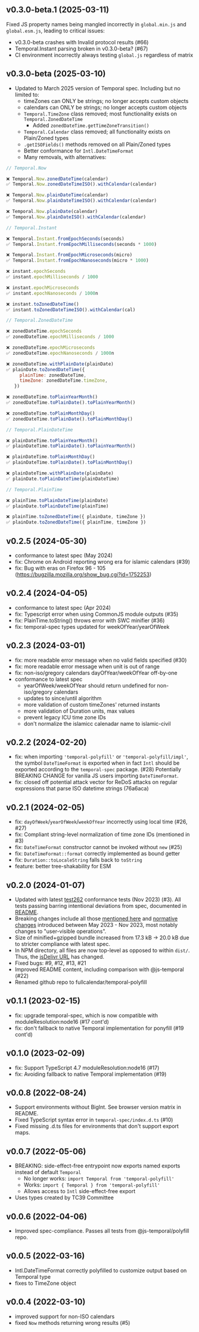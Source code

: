 
v0.3.0-beta.1 (2025-03-11)
--------------------------

Fixed JS property names being mangled incorrectly in `global.min.js` and
`global.esm.js`, leading to critical issues:

- v0.3.0-beta crashes with Invalid protocol results (#66)
- Temporal.Instant parsing broken in v0.3.0-beta? (#67)
- CI environment incorrectly always testing `global.js` regardless of matrix


v0.3.0-beta (2025-03-10)
------------------------

- Updated to March 2025 version of Temporal spec. Including but no limited to:
  - timeZones can ONLY be strings; no longer accepts custom objects
  - calendars can ONLY be strings; no longer accepts custom objects
  - `Temporal.TimeZone` class removed; most functionality exists on `Temporal.ZonedDateTime`
    - Added `zonedDateTime.getTimeZoneTransition()`
  - `Temporal.Calendar` class removed; all functionality exists on Plain/Zoned types
  - `.getISOFields()` methods removed on all Plain/Zoned types
  - Better conformance for `Intl.DateTimeFormat`
  - Many removals, with alternatives:

```js
// Temporal.Now

❌ Temporal.Now.zonedDateTime(calendar)
✅ Temporal.Now.zonedDateTimeISO().withCalendar(calendar)

❌ Temporal.Now.plainDateTime(calendar)
✅ Temporal.Now.plainDateTimeISO().withCalendar(calendar)

❌ Temporal.Now.plainDate(calendar)
✅ Temporal.Now.plainDateISO().withCalendar(calendar)

// Temporal.Instant

❌ Temporal.Instant.fromEpochSeconds(seconds)
✅ Temporal.Instant.fromEpochMilliseconds(seconds * 1000)

❌ Temporal.Instant.fromEpochMicroseconds(micro)
✅ Temporal.Instant.fromEpochNanoseconds(micro * 1000)

❌ instant.epochSeconds
✅ instant.epochMilliseconds / 1000

❌ instant.epochMicroseconds
✅ instant.epochNanoseconds / 1000n

❌ instant.toZonedDateTime()
✅ instant.toZonedDateTimeISO().withCalendar(cal)

// Temporal.ZonedDateTime

❌ zonedDateTime.epochSeconds
✅ zonedDateTime.epochMilliseconds / 1000

❌ zonedDateTime.epochMicroseconds
✅ zonedDateTime.epochNanoseconds / 1000n

❌ zonedDateTime.withPlainDate(plainDate)
✅ plainDate.toZonedDateTime({
     plainTime: zonedDateTime,
     timeZone: zonedDateTime.timeZone,
   })

❌ zonedDateTime.toPlainYearMonth()
✅ zonedDateTime.toPlainDate().toPlainYearMonth()

❌ zonedDateTime.toPlainMonthDay()
✅ zonedDateTime.toPlainDate().toPlainMonthDay()

// Temporal.PlainDateTime

❌ plainDateTime.toPlainYearMonth()
✅ plainDateTime.toPlainDate().toPlainYearMonth()

❌ plainDateTime.toPlainMonthDay()
✅ plainDateTime.toPlainDate().toPlainMonthDay()

❌ plainDateTime.withPlainDate(plainDate)
✅ plainDate.toPlainDateTime(plainDateTime)

// Temporal.PlainTime

❌ plainTime.toPlainDateTime(plainDate)
✅ plainDate.toPlainDateTime(plainTime)

❌ plainTime.toZonedDateTime({ plainDate, timeZone })
✅ plainDate.toZonedDateTime({ plainTime, timeZone })
```

v0.2.5 (2024-05-30)
-------------------

- conformance to latest spec (May 2024)
- fix: Chrome on Android reporting wrong era for islamic calendars (#39)
- fix: Bug with eras on Firefox 96 - 105
  (https://bugzilla.mozilla.org/show_bug.cgi?id=1752253)


v0.2.4 (2024-04-05)
-------------------

- conformance to latest spec (Apr 2024)
- fix: Typescript error when using CommonJS module outputs (#35)
- fix: PlainTime.toString() throws error with SWC minifier (#36)
- fix: temporal-spec types updated for weekOfYear/yearOfWeek


v0.2.3 (2024-03-01)
-------------------

- fix: more readable error message when no valid fields specified (#30)
- fix: more readable error message when unit is out of range
- fix: non-iso/gregory calendars dayOfYear/weekOfYear off-by-one
- conformance to latest spec
  - yearOfWeek/weekOfYear should return undefined for non-iso/gregory calendars
  - updates to since/until algorithm
  - more validation of custom timeZones' returned instants
  - more validation of Duration units, max values
  - prevent legacy ICU time zone IDs
  - don't normalize the islamicc calenadar name to islamic-civil


v0.2.2 (2024-02-20)
-------------------

- fix: when importing `'temporal-polyfill'` or `'temporal-polyfill/impl'`,
  the symbol `DateTimeFormat` is exported when in fact `Intl` should be exported
  according to the `temporal-spec` package. (#28)
  Potentially BREAKING CHANGE for vanilla JS users importing `DateTimeFormat`.
- fix: closed off potential attack vector for ReDoS attacks on regular
  expressions that parse ISO datetime strings (76a6aca)


v0.2.1 (2024-02-05)
-------------------

- fix: `dayOfWeek`/`yearOfWeek`/`weekOfYear` incorrectly using local time (#26, #27)
- fix: Compliant string-level normalization of time zone IDs (mentioned in #3)
- fix: `DateTimeFormat` constructor cannot be invoked without `new` (#25)
- fix: `DateTimeFormat::format` correctly implemented as bound getter
- fix: `Duration::toLocaleString` falls back to `toString`
- feature: better tree-shakability for ESM


v0.2.0 (2024-01-07)
-------------------

- Updated with latest [test262](https://github.com/tc39/test262) conformance tests (Nov 2023) (#3).
All tests passing barring intentional deviations from spec, documented in [README](README.md).
- Breaking changes include all those [mentioned here](https://github.com/js-temporal/temporal-polyfill/blob/main/CHANGELOG.md#044)
and [normative changes](https://github.com/tc39/proposal-temporal/issues/2628) introduced between May 2023 - Nov 2023,
most notably changes to "user-visible operations".
- Size of minified+gzipped bundle increased from 17.3 kB -> 20.0 kB due to stricter compliance with latest spec.
- In NPM directory, all files are now top-level as opposed to within `dist/`. Thus, the [jsDelivr URL](https://cdn.jsdelivr.net/npm/temporal-polyfill@0.2.0/global.min.js) has changed.
- Fixed bugs: #9, #12, #13, #21
- Improved README content, including comparison with @js-temporal (#22)
- Renamed github repo to fullcalendar/temporal-polyfill


v0.1.1 (2023-02-15)
-------------------

- fix: upgrade temporal-spec, which is now compatible with moduleResolution:node16 (#17 cont'd)
- fix: don't fallback to native Temporal implementation for ponyfill (#19 cont'd)


v0.1.0 (2023-02-09)
-------------------

- fix: Support TypeScript 4.7 moduleResolution:node16 (#17)
- fix: Avoiding fallback to native Temporal implementation (#19)


v0.0.8 (2022-08-24)
-------------------

- Support environments without BigInt. See browser version matrix in README.
- Fixed TypeScript syntax error in `temporal-spec/index.d.ts` (#10)
- Fixed missing .d.ts files for environments that don't support export maps.


v0.0.7 (2022-05-06)
-------------------

- BREAKING: side-effect-free entrypoint now exports named exports instead of default `Temporal`
  - No longer works: `import Temporal from 'temporal-polyfill'`
  - Works: `import { Temporal } from 'temporal-polyfill'`
  - Allows access to `Intl` side-effect-free export
- Uses types created by TC39 Committee


v0.0.6 (2022-04-06)
-------------------

- Improved spec-compliance. Passes all tests from @js-temporal/polyfill repo.


v0.0.5 (2022-03-16)
-------------------

- Intl.DateTimeFormat correctly polyfilled to customize output based on Temporal type
- fixes to TimeZone object


v0.0.4 (2022-03-10)
-------------------

- improved support for non-ISO calendars
- fixed `Now` methods returning wrong results (#5)
